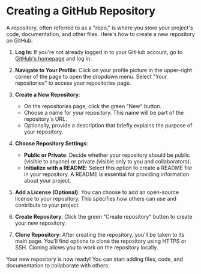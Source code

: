 # Creating a GitHub Repository

A repository, often referred to as a "repo," is where you store your project's code, documentation, and other files. Here's how to create a new repository on GitHub:

1. **Log In**: If you're not already logged in to your GitHub account, go to [GitHub's homepage](https://github.com/) and log in.

2. **Navigate to Your Profile**: Click on your profile picture in the upper-right corner of the page to open the dropdown menu. Select "Your repositories" to access your repositories page.

3. **Create a New Repository**:
   - On the repositories page, click the green "New" button.
   - Choose a name for your repository. This name will be part of the repository's URL.
   - Optionally, provide a description that briefly explains the purpose of your repository.

4. **Choose Repository Settings**:
   - **Public or Private**: Decide whether your repository should be public (visible to anyone) or private (visible only to you and collaborators).
   - **Initialize with a README**: Select this option to create a README file in your repository. A README is essential for providing information about your project.

5. **Add a License (Optional)**: You can choose to add an open-source license to your repository. This specifies how others can use and contribute to your project.

6. **Create Repository**: Click the green "Create repository" button to create your new repository.

7. **Clone Repository**: After creating the repository, you'll be taken to its main page. You'll find options to clone the repository using HTTPS or SSH. Cloning allows you to work on the repository locally.

Your new repository is now ready! You can start adding files, code, and documentation to collaborate with others.

